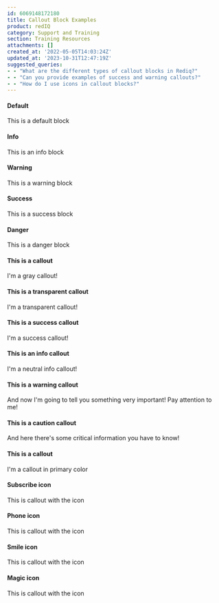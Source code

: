 ```yaml
---
id: 6069148172180
title: Callout Block Examples
product: redIQ
category: Support and Training
section: Training Resources
attachments: []
created_at: '2022-05-05T14:03:24Z'
updated_at: '2023-10-31T12:47:19Z'
suggested_queries:
- - "What are the different types of callout blocks in Rediq?"
- - "Can you provide examples of success and warning callouts?"
- - "How do I use icons in callout blocks?"
---
```

#### Default

This is a default block

#### Info

This is an info block

#### Warning

This is a warning block

#### Success

This is a success block

#### Danger

This is a danger block

#### This is a callout

I'm a gray callout!

#### This is a transparent callout

I'm a transparent callout!

#### This is a success callout

I'm a success callout!

#### This is an info callout

I'm a neutral info callout!

#### This is a warning callout

And now I'm going to tell you something very important! Pay attention to me!

#### This is a caution callout

And here there's some critical information you have to know!

#### This is a callout

I'm a callout in primary color

#### Subscribe icon

This is callout with the icon

#### Phone icon

This is callout with the icon

#### Smile icon

This is callout with the icon

#### Magic icon

This is callout with the icon